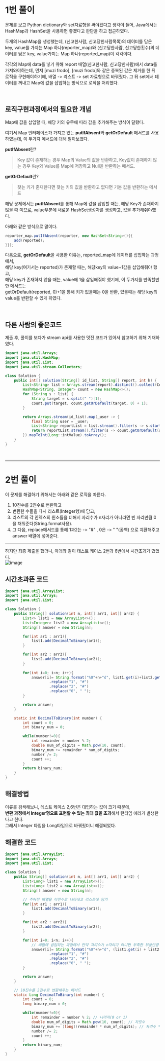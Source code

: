 # 1번 풀이
문제를 보고 Python dictionary와 set자료형을 써야겠다고 생각이 들어, Java에서는 HashMap과 HashSet을 사용하면 좋겠다고 판단을 하고 접근하였다.   

두개의 HashMap을 생성했는데,
(신고한사람, 신고당한사람목록)의 데이터를 담은 key, value를 가지는 Map 하나(reporter_map)와
(신고당한사람, 신고당한횟수)의 데이터를 담은 key, value가지는 Map 하나(reported_map)이 각각이다.   

각각의 Map에 data를 넣기 위해 report 배열(신고한사람, 신고당한사람)에서 data를 가져와야하는데,
먼저 [muzi frodo], [muzi frodo]와 같은 중복된 값은 제거를 한 뒤 로직을 구현해야하기에, 배열 -> 리스트 -> set 자료형으로 바꿔줬다.
그 뒤 set에서 데이터를 꺼내고 Map에 값을 삽입하는 방식으로 로직을 처리했다.

</br>

## 로직구현과정에서의 필요한 개념
Map에 값을 삽입할 때, 해당 키의 유무에 따라 값을 추가해주는 방식이 달랐다.

여기서 Map 인터페이스가 가지고 있는 **putIfAbsent**와 **getOrDefault** 메서드를 사용하였는데, 이 두가지 메서드에 대해 알아보겠다.

**putIfAbsent**란?   
> Key 값이 존재하는 경우 Map의 Value의 값을 반환하고, Key값이 존재하지 않는 경우 Key와 Value를 Map에 저장하고 Null을 반환하는 메서드.

**getOrDefault**란?
> 찾는 키가 존재한다면 찾는 키의 값을 반환하고 없다면 기본 값을 반환하는 메서드

해당 문제에서는 **putIfAbsent**를 통해 Map에 값을 삽입할 때는, 해당 Key가 존재하지 않을 때 이므로, value부분에 새로운 HashSet생성자를 생성하고, 값을 추가해줘야했다.

아래와 같은 방식으로 말이다.
```Java
reporter_map.putIfAbsent(reporter, new HashSet<String>(){{
    add(reported);
}});
```
 
다음으로, **getOrDefault**을 사용한 이유는, reported_map에 데이터를 삽입하는 과정에서,      
해당 key(여기서는 reported)가 존재할 때는, 해당key의 value+1값을 삽입해줘야 했고,   
해당 key가 존재하지 않을 때는, value에 1을 삽입해줘야 했기에, 이 두가지를 만족할만한 메서드는   
getOrDefault(reported, 0)+1을 통해 키가 없을때는 0을 반환, 있을때는 해당 key의 value를 반환할 수 있게 하였다.   

</br>

## 다른 사람의 좋은코드
제출 후, 풀이를 보다가 stream api를 사용한 멋진 코드가 있어서 참고하기 위해 기재하였다.

``` java
import java.util.Arrays;
import java.util.HashMap;
import java.util.List;
import java.util.stream.Collectors;

class Solution {
    public int[] solution(String[] id_list, String[] report, int k) {
        List<String> list = Arrays.stream(report).distinct().collect(Collectors.toList());
        HashMap<String, Integer> count = new HashMap<>();
        for (String s : list) {
            String target = s.split(" ")[1];
            count.put(target, count.getOrDefault(target, 0) + 1);
        }

        return Arrays.stream(id_list).map(_user -> {
            final String user = _user;
            List<String> reportList = list.stream().filter(s -> s.startsWith(user + " ")).collect(Collectors.toList());
            return reportList.stream().filter(s -> count.getOrDefault(s.split(" ")[1], 0) >= k).count();
        }).mapToInt(Long::intValue).toArray();
    }
}
```
</br>

***
# 2번 풀이
이 문제를 해결하기 위해서는 아래와 같은 로직을 따른다. 
1. 10진수를 2진수로 변환하고
2. 변환한 수들을 다시 리스트(Integer형)에 담고,
3. 리스트의 각 인덱스의 원소들을 더해서 자리수가 n자리가 아니라면 빈 자리만큼 0을 채워준다(String.format사용).
4. 그 다음, replace메서드를 통해 1과2는 -> "#" , 0은 -> " "(공백) 으로 치환해주고 answer 배열에 넣어준다. 

***
하지만 최종 제출을 했더니, 아래와 같이 테스트 케이스 2번과 6번에서 시간초과가 떴었다.   
![image](https://user-images.githubusercontent.com/75151693/207253851-d5085827-9679-4aa2-9524-ee74984093c1.png)   

## 시간초과뜬 코드 
```Java
import java.util.ArrayList;
import java.util.Arrays;
import java.util.List;

class Solution {
    public String[] solution(int n, int[] arr1, int[] arr2) {
        List<> list1 = new ArrayList<>();
        List<Integer> list2 = new ArrayList<>();
        String[] answer = new String[n];

        for(int ar1 : arr1){
            list1.add(DecimalToBinary(ar1));
        }

        for(int ar2 : arr2){
            list2.add(DecimalToBinary(ar2));
        }
        
        for(int i=0; i<n; i++){
            answer[i]= String.format("%0"+n+"d", list1.get(i)+list2.get(i))
                    .replace("1", "#")
                    .replace("2", "#")
                    .replace("0", " ");
        }

        return answer;
    }

    static int DecimalToBinary(int number) {
        int count = 0;
        int binary_num = 0;

        while(number!=0){
            int remainder = number % 2; 
            double num_of_digits = Math.pow(10, count); 
            binary_num += remainder * num_of_digits; 
            number /= 2;
            count ++;
        }
        return binary_num;
    }
}
```

## 해결방법
이류를 검색해보니, 테스트 케이스 2,6번은 대입하는 값이 크기 때문에,   
**변환 과정에서 Integer형으로 표현할 수 있는 최대 값을 초과**해서 런타임 에러가 발생한다고 한다.   
그래서 Integer 타입을 Long타입으로 바꿔줬더니 해결되었다.

## 해결한 코드
```Java
import java.util.ArrayList;
import java.util.Arrays;
import java.util.List;

class Solution {
    public String[] solution(int n, int[] arr1, int[] arr2) {
        List<Long> list1 = new ArrayList<>();
        List<Long> list2 = new ArrayList<>();
        String[] answer = new String[n];

        // 주어진 배열을 이진수로 나타내고 리스트에 담기
        for(int ar1 : arr1){
            list1.add(DecimalToBinary(ar1));
        }

        for(int ar2 : arr2){
            list2.add(DecimalToBinary(ar2));
        }

        for(int i=0; i<n; i++){
            // 배열에 삽입하는 과정에서 만약 자리수가 n자리가 아니면 부족한 부분만큼 0을 채워넣어줌
            answer[i]= String.format("%0"+n+"d", (list1.get(i) + list2.get(i)))
                    .replace("1", "#")
                    .replace("2", "#")
                    .replace("0", " ");
        }

        return answer;
    }

    // 10진수를 2진수로 변환해주는 메서드
    static Long DecimalToBinary(int number) {
        int count = 0;
        long binary_num = 0;

        while(number!=0){
            int remainder = number % 2; // 나머지(0 or 1)
            double num_of_digits = Math.pow(10, count); // 자릿수
            binary_num += (long)(remainder * num_of_digits); // 자리수 * 나머지
            number /= 2;
            count ++;
        }
        return binary_num;
    }
}
```
